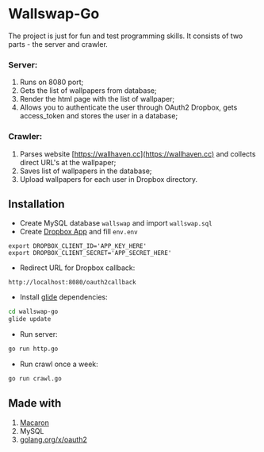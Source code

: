 # Wallswap-Go

The project is just for fun and test programming skills. It consists of two parts - the server and crawler.

### Server:
1. Runs on 8080 port;
2. Gets the list of wallpapers from database;
3. Render the html page with the list of wallpaper;
4. Allows you to authenticate the user through OAuth2 Dropbox, gets access_token and stores the user in a database;

### Crawler:
1. Parses website [https://wallhaven.cc](https://wallhaven.cc) and collects direct URL's at the wallpaper;
2. Saves list of wallpapers in the database;
3. Upload wallpapers for each user in Dropbox directory.

## Installation
* Create MySQL database `wallswap` and import `wallswap.sql`
* Create [Dropbox App](https://www.dropbox.com/developers/apps/create) and fill `env.env`
```env
export DROPBOX_CLIENT_ID='APP_KEY_HERE'
export DROPBOX_CLIENT_SECRET='APP_SECRET_HERE'
```
* Redirect URL for Dropbox callback:
```
http://localhost:8080/oauth2callback
```
* Install [glide](https://glide.sh/) dependencies:
```bash
cd wallswap-go
glide update
```
* Run server:
```bash
go run http.go
```
* Run crawl once a week:
```bash
go run crawl.go
```

## Made with
1. [Macaron](https://go-macaron.com)
2. MySQL
3. [golang.org/x/oauth2](https://godoc.org/golang.org/x/oauth2)
